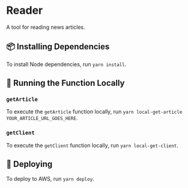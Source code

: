 # Reader

A tool for reading news articles.

## 📦 Installing Dependencies

To install Node dependencies, run `yarn install`.

## 🐎 Running the Function Locally

### `getArticle`

To execute the `getArticle` function locally, run `yarn local-get-article YOUR_ARTICLE_URL_GOES_HERE`.

### `getClient`

To execute the `getClient` function locally, run `yarn local-get-client`.

## 🚀 Deploying

To deploy to AWS, run `yarn deploy`.